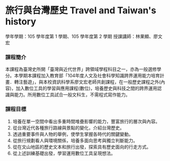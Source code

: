 # 旅行與台灣歷史 Travel and Taiwan's history
學年學期：105 學年度第 1 學期、105 學年度第 2 學期
授課講師：林果顯、廖文宏

### 課程簡介
本課程為臺灣史所開「臺灣與近代世界」跨領域學程科目之一，亦為一般選修學分。本學期本課程加入教育部「104年度人文及社會科學知識跨界運用能力培育計畫．轉注藝遊」，與本校資訊科學系廖文宏老師共創課程，在一般歷史課程之外(內容)，加入數位工具的學習與應用課程(數位)，培養歷史與科技之間的跨界運用認識與能力。所用數位工具試合一般文科生，不需程式寫作能力。

### 課程目標
1. 培養在單一空間中看出多重時間堆疊影響的能力，豐富旅行的層次與內容。
2. 從台灣近代各種旅行路線與景點的變化，介紹台灣歷史。
3. 透過重要事件與人物的舉例，使學生掌握各時代的關鍵變動。
4. 從旅行規劃看人與環境關係，培養多面向思考與獨立判斷能力。
5. 從在文山地區的歷史文本和旅行出發，探索具有歷史面向的行走方式。
6. 從上述訓練基礎出發，學習運用數位工具呈現想法。
